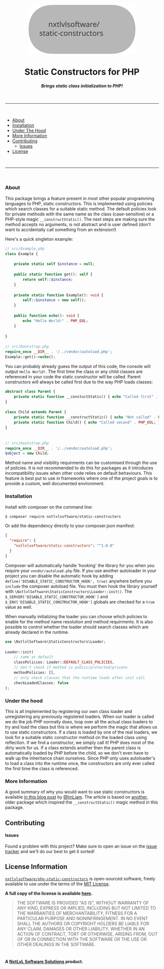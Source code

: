 <p align="center">
  <picture>
    <source media="(prefers-color-scheme: dark)" srcset="./.github/banner-dark.svg">
    <source media="(prefers-color-scheme: light)" srcset="./.github/banner-light.svg">
    <img alt="Project Banner (nxtlvlsoftware/static-constructors)" src="./.github/banner-light.svg" width="350" height="160" style="max-width: 100%;">
  </picture>
</p>

<h1 align="center">
  Static Constructors for PHP
</h1>

<h4 align="center" style="font-style: italic;">
  Brings static class initialization to PHP!
</h4>

<br /><hr /><br />

* [About](#about)
* [Installation](#installation)
* [Under The Hood](#under-the-hood)
* [More Information](#more-information)
* [Contributing](#contributing)
  * [Issues](#issues)
* [License](#license-information)

<br /><hr /><br />

### About

This package brings a feature present in most other popular programming languages
to PHP, static constructors. This is implemented using policies which search
classes for a suitable static method. The default policies look for private methods
with the same name as the class (case-sensitive) or a PHP-style magic `__constructStatic()`.
The next steps are making sure the method accepts no arguments, is not abstract and is
user defined (don't want to accidentally call something from an extension!)

Here's a quick singleton example:
```php
// src/Example.php
class Example {

    private static self $instance = null;
    
    public static function get(): self {
        return self::$instance;
    }

    private static function Example(): void {
        self::$instance = new self();
    }

    public function echo(): void {
        echo "Hello World!" . PHP_EOL;
    }

}

// src/bootstrap.php
require_once __DIR__ . '/../vendor/autoload.php';
Example::get()->echo();
```

You can probably already guess the output of this code, the console will output
`Hello World!`. The first time the class or any child classes are referenced in
your code the static constructor will be called. Parent constructors will always
be called first due to the way PHP loads classes:
```php
abstract class Parent {
    private static function __constuctStatic() { echo "Called first" . PHP_EOL; }
}

class Child extends Parent {
    private static function __constructStatic() { echo "Not called" . PHP_EOL; }
    private static function Child() { echo "Called second" . PHP_EOL; }
}


// src/bootstrap.php
require_once __DIR__ . '/../vendor/autoload.php';
$object = new Child;
```

Method name and visibility requirments can be customised through the use of policies.
It is not recommended to do this for packages as it introduces incompatibility issues
when other code relies on default behaviours. This feature is best put to use in
frameworks where one of the project goals is to provide a custom, well documented
environment.

### Installation

Install with composer on the command line:

```bash
$ composer require nxtlvlsoftware/static-constructors
```

Or add the dependency directly to your composer.json manifest:

```json
{
  "require": {
    "nxtlvlsoftware/static-constructors": "^1.0.0"
  }
}
```

Composer will automatically handle 'hooking' the library for you when you require
your `vendor/autoload.php` file. If you use another autoloader in your project you
can disable the automatic hook by adding `define('DISABLE_STATIC_CONSTRUCTOR_HOOK', true)`
anywhere before you `include` the composer autoload file. You must then hook the
library yourself with `\NxtlvlSoftware\StaticConstructors\Loader::init()`. The
`$_SERVER['DISABLE_STATIC_CONSTRUCTOR_HOOK']` and `$_ENV['DISABLE_STATIC_CONSTRUCTOR_HOOK']`
globals are checked for a `true` value as well.

When manually initializing the loader
you can choose which policies to enable for the method name resolution and method
requirments. It is also possible to control whether the loader should search classes
which are already declared in the runtime.
```php
use \NxtlvlSoftware\StaticConstructors\Loader;

Loader::init(
    // same as default
    classPolicies: Loader::DEFAULT_CLASS_POLICIES,
    // don't check if method is public/protected/private
    methodPolicies: [],
    // only check classes that the runtime loads after init call
    checkLoadedClasses: false
);
```

### Under the hood

This is all implemented by registering our own class loader and unregistering any
previously registered loaders. When our loader is called we do the job PHP normally
does, loop over all the actual class loaders to try and load the class but this is where
we perform the magic that allows us to use static constructors. If a class is loaded by
one of the real loaders, we look for a suitable static constructor method on the loaded
class using reflection. If we find a constructor, we simply call it! PHP does most of the
dirty work for us. If a class extends another then the parent class is automatically
loaded by PHP before the child, so we don't even have to walk up the inheritance chain
ourselves. Since PHP only uses autoloader's to load a class into the runtime once, the
constructors are only ever called the first time the class is referenced.

### More Information
A good summary of why you would want to use static constructors is available [in this blog post](https://liamhammett.com/static-constructors-in-php-y0zPVbQl)
by [@ImLiam](https://github.com/ImLiam). The article is based on [another](https://github.com/vladimmi/construct-static),
older package which inspired the `__constructStatic()` magic method in this package.

## Contributing

#### Issues

Found a problem with this project? Make sure to open an issue on the [issue tracker](https://github.com/NxtLvLSoftware/php-static-constructors/issues)
and we'll do our best to get it sorted!

## License Information

[`nxtlvlsoftware/php-static-constructors`](https://github.com/NxtLvlSoftware/php-static-constructors)
is open-sourced software, freely available to use under the terms of the [MIT License](https://www.techtarget.com/whatis/definition/MIT-License-X11-license-or-MIT-X-license).

__A full copy of the license is available [here](./LICENSE).__

> THE SOFTWARE IS PROVIDED "AS IS", WITHOUT WARRANTY OF ANY KIND, EXPRESS OR
> IMPLIED, INCLUDING BUT NOT LIMITED TO THE WARRANTIES OF MERCHANTABILITY,
> FITNESS FOR A PARTICULAR PURPOSE AND NONINFRINGEMENT. IN NO EVENT SHALL THE
> AUTHORS OR COPYRIGHT HOLDERS BE LIABLE FOR ANY CLAIM, DAMAGES OR OTHER
> LIABILITY, WHETHER IN AN ACTION OF CONTRACT, TORT OR OTHERWISE, ARISING FROM,
> OUT OF OR IN CONNECTION WITH THE SOFTWARE OR THE USE OR OTHER DEALINGS IN THE
> SOFTWARE.

#

__A [NxtLvL Software Solutions](https://github.com/NxtLvLSoftware) product.__

